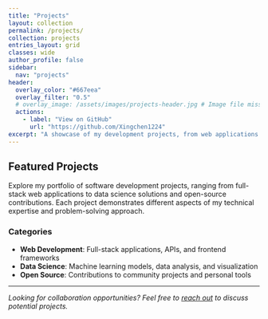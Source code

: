 ```yaml
---
title: "Projects"
layout: collection
permalink: /projects/
collection: projects
entries_layout: grid
classes: wide
author_profile: false
sidebar:
  nav: "projects"
header:
  overlay_color: "#667eea"
  overlay_filter: "0.5"
  # overlay_image: /assets/images/projects-header.jpg # Image file missing
  actions:
    - label: "View on GitHub"
      url: "https://github.com/Xingchen1224"
excerpt: "A showcase of my development projects, from web applications to data science solutions."
---
```


## Featured Projects

Explore my portfolio of software development projects, ranging from full-stack web applications to data science solutions and open-source contributions. Each project demonstrates different aspects of my technical expertise and problem-solving approach.

### Categories

- **Web Development**: Full-stack applications, APIs, and frontend frameworks
- **Data Science**: Machine learning models, data analysis, and visualization
- **Open Source**: Contributions to community projects and personal tools

---

*Looking for collaboration opportunities? Feel free to [reach out](/about/) to discuss potential projects.*